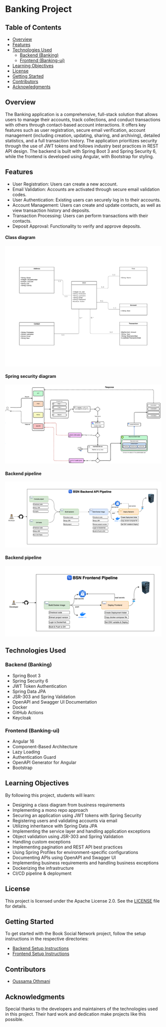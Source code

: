 # Banking Project

## Table of Contents

- [Overview](#overview)
- [Features](#features)
- [Technologies Used](#technologies-used)
    - [Backend (Banking)](#backend-Banking)
    - [Frontend (Banking-ui)](#frontend-Banking-ui)
- [Learning Objectives](#learning-objectives)
- [License](#license)
- [Getting Started](#getting-started)
- [Contributors](#contributors)
- [Acknowledgments](#acknowledgments)

## Overview

The Banking application is a comprehensive, full-stack solution that allows users to manage their accounts, track collections, and conduct transactions with others through contact-based account interactions. It offers key features such as user registration, secure email verification, account management (including creation, updating, sharing, and archiving), detailed statistics, and a full transaction history. The application prioritizes security through the use of JWT tokens and follows industry best practices in REST API design. The backend is built with Spring Boot 3 and Spring Security 6, while the frontend is developed using Angular, with Bootstrap for styling.

## Features

-    User Registration: Users can create a new account.
-    Email Validation: Accounts are activated through secure email validation codes.
-    User Authentication: Existing users can securely log in to their accounts.
-    Account Management: Users can create and update contacts, as well as view transaction history and deposits.
-    Transaction Processing: Users can perform transactions with their contacts.
-    Deposit Approval: Functionality to verify and approve deposits.

#### Class diagram
![Class diagram](screenshots/class-diagram.png)

#### Spring security diagram
![Security diagram](screenshots/security.png)

#### Backend pipeline
![Security diagram](screenshots/be-pipeline.png)

#### Backend pipeline
![Security diagram](screenshots/fe-pipeline.png)

## Technologies Used

### Backend (Banking)

- Spring Boot 3
- Spring Security 6
- JWT Token Authentication
- Spring Data JPA
- JSR-303 and Spring Validation
- OpenAPI and Swagger UI Documentation
- Docker
- GitHub Actions
- Keycloak

### Frontend (Banking-ui)

- Angular 16
- Component-Based Architecture
- Lazy Loading
- Authentication Guard
- OpenAPI Generator for Angular
- Bootstrap

## Learning Objectives

By following this project, students will learn:

- Designing a class diagram from business requirements
- Implementing a mono repo approach
- Securing an application using JWT tokens with Spring Security
- Registering users and validating accounts via email
- Utilizing inheritance with Spring Data JPA
- Implementing the service layer and handling application exceptions
- Object validation using JSR-303 and Spring Validation
- Handling custom exceptions
- Implementing pagination and REST API best practices
- Using Spring Profiles for environment-specific configurations
- Documenting APIs using OpenAPI and Swagger UI
- Implementing business requirements and handling business exceptions
- Dockerizing the infrastructure
- CI/CD pipeline & deployment

## License

This project is licensed under the Apache License 2.0. See the [LICENSE](LICENSE) file for details.

## Getting Started

To get started with the Book Social Network project, follow the setup instructions in the respective directories:

- [Backend Setup Instructions](https://github.com/oussama123-ai/SpringBoot-Lab/blob/main/README.md)
- [Frontend Setup Instructions](https://github.com/oussama123-ai/Angular-Lab/blob/main/README.md)

## Contributors

- [Oussama Othmani](https://github.com/oussama123-ai)

## Acknowledgments

Special thanks to the developers and maintainers of the technologies used in this project. Their hard work and dedication make projects like this possible.
